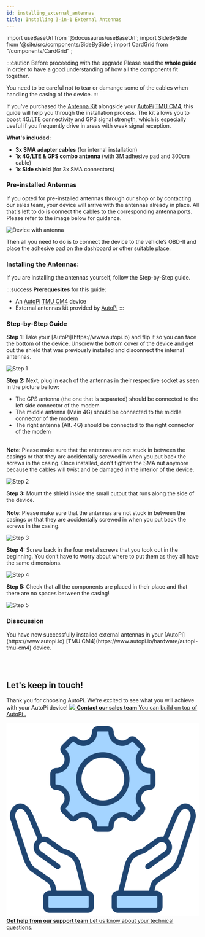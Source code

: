 ```yaml
---
id: installing_external_antennas
title: Installing 3-in-1 External Antennas
---
```


import useBaseUrl from '@docusaurus/useBaseUrl';
import SideBySide from '@site/src/components/SideBySide';
import CardGrid from "/components/CardGrid" ;

:::caution Before proceeding with the upgrade
Please read the **whole guide** in order to have a good understanding of how all the components fit together.

You need to be careful not to tear or damange some of the cables when handling the casing of the device.
:::

If you've purchased the [Antenna Kit](https://shop.autopi.io/products/3in1-external-antenna-kit) 
alongside your [AutoPi](https://www.autopi.io) [TMU CM4](https://www.autopi.io/hardware/autopi-tmu-cm4), this guide will help you through the 
installation process. The kit allows you to boost 4G/LTE connectivity and 
GPS signal strength, which is especially useful if you frequently drive
in areas with weak signal reception. 

**What's included:** 
- **3x SMA adapter cables** (for internal installation) 
- **1x 4G/LTE & GPS combo antenna** (with 3M adhesive pad and 300cm cable) 
- **1x Side shield** (for 3x SMA connectors) 

### Pre-installed Antennas
If you opted for pre-installed antennas through our shop or by contacting our 
sales team, your device will arrive with the antennas already in place. All that's
left to do is connect the cables to the corresponding antenna ports. Please refer
to the image below for guidance. 

![Device with antenna](/img/hardware/autopi_tmu_cm4/installing_external_antennas/antenna_device.png)

Then all you need to do is to connect the device to the vehicle’s OBD-II and place
the adhesive pad on the dashboard or other suitable place.  

### Installing the Antennas: 

If you are installing the antennas yourself, follow the Step-by-Step guide.

:::success
**Prerequesites** for this guide:
- An [AutoPi](https://www.autopi.io) [TMU CM4](https://www.autopi.io/hardware/autopi-tmu-cm4) device
- External antennas kit provided by [AutoPi](https://www.autopi.io)
:::

### Step-by-Step Guide

<SideBySide>
	<p>
		<strong>Step 1: </strong>
		Take your [AutoPi](https://www.autopi.io) and flip it so you can face the bottom of the device. Unscrew the bottom cover of the device and get out the shield that was previously installed and disconnect the internal antennas. 
	</p>
	<img alt="Step 1" src={useBaseUrl('/img/hardware/autopi_tmu_cm4/installing_external_antennas/ext_ant3.jpg')}/>
</SideBySide>
<br/>

<SideBySide>
	<p>
		<strong>Step 2: </strong>
		Next, plug in each of the antennas in their respective socket as seen in the picture bellow: <br/>
		 <ul>
		 	<li>The GPS antenna (the one that is separated) should be connected to the left side connector of the modem</li> 
		 	<li>The middle antenna (Main 4G) should be connected to the middle connector of the modem</li>
			<li>The right antenna (Alt. 4G) should be connected to the right connector of the modem</li>
			</ul>
			<br/>
			<strong>Note: </strong>
			Please make sure that the antennas are not stuck in between the casings or that they are accidentally screwed in when you put back the screws in the casing. Once installed,
			don't tighten the SMA nut anymore because the cables will twist and be damaged in the interior of the device.
	</p>
	<img alt="Step 2" src={useBaseUrl('/img/hardware/autopi_tmu_cm4/installing_external_antennas/ext_ant4.jpg')}/>
</SideBySide>
<br/>

<SideBySide>
	<p>
		<strong>Step 3: </strong>
		Mount the shield inside the small cutout that runs along the side of the device. <br/><br/>
		<strong>Note: </strong>
			Please make sure that the antennas are not stuck in between the casings or that they are accidentally screwed in when you put back the screws in the casing.
	</p>
	<img class="zoomable" alt="Step 3" src={useBaseUrl('/img/hardware/autopi_tmu_cm4/installing_external_antennas/ext_ant5.jpg')}/>
</SideBySide>
<br/>

<SideBySide>
	<p>
		<strong>Step 4: </strong>
		Screw back in the four metal screws that you took out in the beginning. You don’t have to worry about where to put them as they all have the same dimensions. 
	</p>
	<img alt="Step 4" src={useBaseUrl('/img/hardware/autopi_tmu_cm4/installing_external_antennas/ext_ant2.jpg')}/>
</SideBySide>
<br/>

<SideBySide>
	<p>
		<strong>Step 5: </strong>
		Check that all the components are placed in their place and that there are no spaces between the casing!
	</p>
	<img alt="Step 5" src={useBaseUrl('/img/hardware/autopi_tmu_cm4/installing_external_antennas/ext_ant6.jpg')}/>
</SideBySide>
<br/> 



### Disscussion
<p>
	You have now successfully installed external antennas in your [AutoPi](https://www.autopi.io) [TMU CM4](https://www.autopi.io/hardware/autopi-tmu-cm4) device.
</p>

<br>
</br>

## Let's keep in touch!
Thank you for choosing AutoPi. We're excited to see what you will achieve with your AutoPi device! 
<CardGrid home>
[![](/img/shared/favicon.ico) **Contact our sales team** You can build on top of AutoPi .](https://www.autopi.io/contact/)

[![](/img/shared/support_icon.png) **Get help from our support team** Let us know about your technical questions.](https://www.autopi.io/support/)

</CardGrid>

